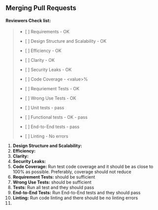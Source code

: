 ## Merging Pull Requests

#### Reviewers Check list:

> * \[ \] Requirements - OK
>
> * \[ \] Design Structure and Scalability - OK
>
> * \[ \] Efficiency - OK
>
> * \[ \] Clarity - OK
>
> * \[ \] Security Leaks - OK
>
> * \[ \] Code Coverage - &lt;value&gt;%
>
> * \[ \] Requriement Tests - OK
>
> * \[ \] Wrong Use Tests - OK
>
> * \[ \] Unit tests - pass
>
> * \[ \] Functional tests - OK - pass
>
> * \[ \] End-to-End tests - pass
>
> * \[ \] Linting - No errors



1. **Design Structure and Scalability:**
2. **Efficiency:**
3. **Clarity:**
4. **Security Leaks:**
5. **Code Coverage:** Run test code coverage and it should be as close to 100% as possible. Preferably, coverage should not reduce
6. **Requirement Tests:** should be sufficient
7. **Wrong Use Tests:** should be sufficient
8. **Tests:** Run all test and they should pass
9. **End-to-End Tests:** Run End-to-End tests and they should pass
10. **Linting:** Run code linting and there should be no linting errors
11. 


